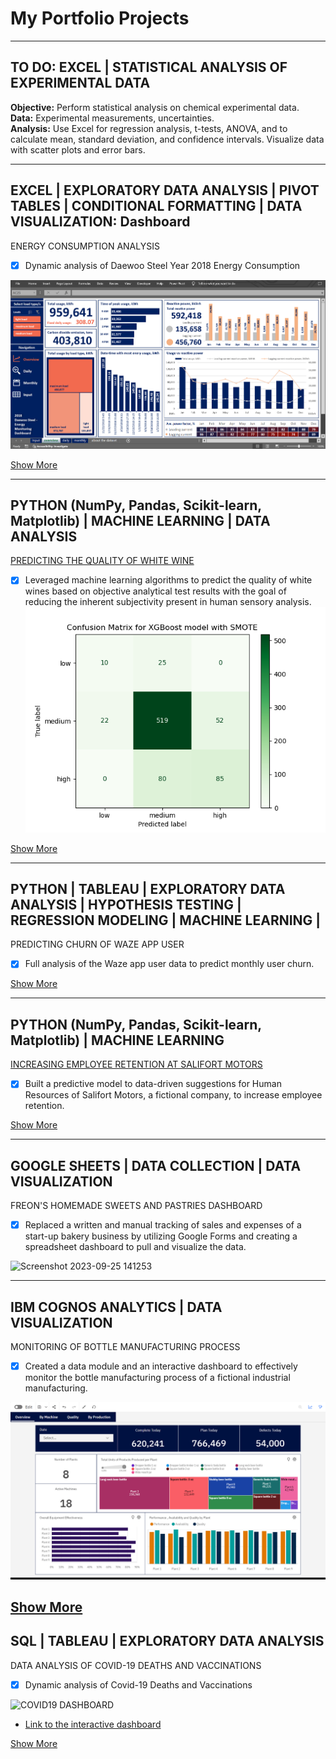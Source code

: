 # My Portfolio Projects

--- 

## TO DO: EXCEL | STATISTICAL ANALYSIS OF EXPERIMENTAL DATA
**Objective:** Perform statistical analysis on chemical experimental data.  
**Data:** Experimental measurements, uncertainties.  
**Analysis:** Use Excel for regression analysis, t-tests, ANOVA, and to calculate mean, standard deviation, and confidence intervals. Visualize data with scatter plots and error bars.

---
## EXCEL | EXPLORATORY DATA ANALYSIS | PIVOT TABLES | CONDITIONAL FORMATTING | DATA VISUALIZATION: Dashboard
ENERGY CONSUMPTION ANALYSIS
- [X] Dynamic analysis of Daewoo Steel Year 2018 Energy Consumption

  
![Overview_image](https://github.com/je-marco/energy_consumption_analysis/blob/7259fab560126c081a6bd1d675d80ca96d374181/overview.png)

[Show More](https://github.com/je-marco/energy_consumption_analysis)

---

## PYTHON (NumPy, Pandas, Scikit-learn, Matplotlib) | MACHINE LEARNING | DATA ANALYSIS
[PREDICTING THE QUALITY OF WHITE WINE](https://docs.google.com/presentation/d/1oDFPnfKkoBjCuXTg55KydqY83c-4uBwVb0ZATAKvQlY/edit?usp=sharing)
- [X] Leveraged machine learning algorithms to predict the quality of white wines based on objective analytical test results with the goal of reducing the inherent subjectivity present in human sensory analysis.
![ConfusionMatrix](https://github.com/je-marco/Wine-Quality-Prediction/blob/1226304f9246b59ff5256238ab3b2b22392868de/Confusion%20Matrix%20for%20XGBoost%20model%20with%20SMOTE.png)
  
[Show More](https://github.com/je-marco/Wine-Quality-Prediction.git)

---  

## PYTHON | TABLEAU | EXPLORATORY DATA ANALYSIS | HYPOTHESIS TESTING | REGRESSION MODELING | MACHINE LEARNING | 
PREDICTING CHURN OF WAZE APP USER
- [X] Full analysis of the Waze app user data to predict monthly user churn.
        
[Show More](https://github.com/je-marco/Waze-App-User-Churn-Prediction.git)

---  

## PYTHON (NumPy, Pandas, Scikit-learn, Matplotlib) | MACHINE LEARNING 
[INCREASING EMPLOYEE RETENTION AT SALIFORT MOTORS](https://docs.google.com/presentation/d/1Lcxk6ODA_UuiC2HJNIebM-Nfddu4N4nelW2qAsNsCzE/edit?usp=sharing)
- [X] Built a predictive model to data-driven suggestions for Human Resources of Salifort Motors, a fictional company, to increase employee retention. 
   
[Show More](https://github.com/je-marco/Salifort-Motors-Employee-Retention.git)

---

## GOOGLE SHEETS | DATA COLLECTION | DATA VISUALIZATION
FREON'S HOMEMADE SWEETS AND PASTRIES DASHBOARD
- [X] Replaced a written and manual tracking of sales and expenses of a start-up bakery business by utilizing Google Forms and creating a spreadsheet dashboard to pull and visualize the data.  

<img width="960" alt="Screenshot 2023-09-25 141253" src="https://github.com/je-marco/Porfolio_Project/assets/142670148/48c05291-1aad-467b-b260-fdbf25587622">

---  

## **IBM COGNOS ANALYTICS | DATA VISUALIZATION**
MONITORING OF BOTTLE MANUFACTURING PROCESS
- [X] Created a data module and an interactive dashboard to effectively monitor the bottle manufacturing process of a fictional industrial manufacturing. 

![Overview](https://github.com/je-marco/Monitoring-of-Bottle-Manufacturing-Process/blob/255b4717482d3012ed549af36daab030f1bbea1a/1_overview.png)

[Show More](https://github.com/je-marco/Monitoring-of-Bottle-Manufacturing-Process.git)
---

## SQL | TABLEAU | EXPLORATORY DATA ANALYSIS
DATA ANALYSIS OF COVID-19 DEATHS AND VACCINATIONS

- [x] Dynamic analysis of Covid-19 Deaths and Vaccinations
<img width="942" alt="COVID19 DASHBOARD" src="https://github.com/je-marco/Porfolio_Project/assets/142670148/9be0c698-3d31-406b-9b00-0a25a9154e08">

* [Link to the interactive dashboard](https://public.tableau.com/app/profile/jericka.marco/viz/COVID19Dashboard_16951688711120/floating)

[Show More](https://github.com/je-marco/exploratory_data_analysis.git)



 
     


            








